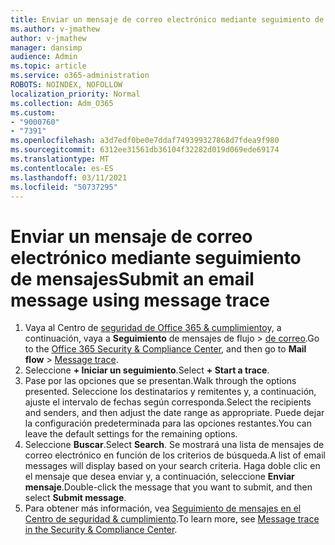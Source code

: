 ```yaml
---
title: Enviar un mensaje de correo electrónico mediante seguimiento de mensajes
ms.author: v-jmathew
author: v-jmathew
manager: dansimp
audience: Admin
ms.topic: article
ms.service: o365-administration
ROBOTS: NOINDEX, NOFOLLOW
localization_priority: Normal
ms.collection: Adm_O365
ms.custom:
- "9000760"
- "7391"
ms.openlocfilehash: a3d7edf0be0e7ddaf749399327868d7fdea9f980
ms.sourcegitcommit: 6312ee31561db36104f32282d019d069ede69174
ms.translationtype: MT
ms.contentlocale: es-ES
ms.lasthandoff: 03/11/2021
ms.locfileid: "50737295"
---
```

# <a name="submit-an-email-message-using-message-trace"></a><span data-ttu-id="ef500-102">Enviar un mensaje de correo electrónico mediante seguimiento de mensajes</span><span class="sxs-lookup"><span data-stu-id="ef500-102">Submit an email message using message trace</span></span>

1. <span data-ttu-id="ef500-103">Vaya al Centro de [seguridad de Office 365 & cumplimiento](https://go.microsoft.com/fwlink/p/?linkid=2077143)y, a continuación, vaya a **Seguimiento** de mensajes de flujo  >  [de correo](https://go.microsoft.com/fwlink/?linkid=2101048).</span><span class="sxs-lookup"><span data-stu-id="ef500-103">Go to the [Office 365 Security & Compliance Center](https://go.microsoft.com/fwlink/p/?linkid=2077143), and then go to **Mail flow** > [Message trace](https://go.microsoft.com/fwlink/?linkid=2101048).</span></span>
2. <span data-ttu-id="ef500-104">Seleccione **+ Iniciar un seguimiento**.</span><span class="sxs-lookup"><span data-stu-id="ef500-104">Select **+ Start a trace**.</span></span>
3. <span data-ttu-id="ef500-105">Pase por las opciones que se presentan.</span><span class="sxs-lookup"><span data-stu-id="ef500-105">Walk through the options presented.</span></span> <span data-ttu-id="ef500-106">Seleccione los destinatarios y remitentes y, a continuación, ajuste el intervalo de fechas según corresponda.</span><span class="sxs-lookup"><span data-stu-id="ef500-106">Select the recipients and senders, and then adjust the date range as appropriate.</span></span> <span data-ttu-id="ef500-107">Puede dejar la configuración predeterminada para las opciones restantes.</span><span class="sxs-lookup"><span data-stu-id="ef500-107">You can leave the default settings for the remaining options.</span></span>
4. <span data-ttu-id="ef500-108">Seleccione **Buscar**.</span><span class="sxs-lookup"><span data-stu-id="ef500-108">Select **Search**.</span></span> <span data-ttu-id="ef500-109">Se mostrará una lista de mensajes de correo electrónico en función de los criterios de búsqueda.</span><span class="sxs-lookup"><span data-stu-id="ef500-109">A list of email messages will display based on your search criteria.</span></span> <span data-ttu-id="ef500-110">Haga doble clic en el mensaje que desea enviar y, a continuación, seleccione **Enviar mensaje**.</span><span class="sxs-lookup"><span data-stu-id="ef500-110">Double-click the message that you want to submit, and then select **Submit message**.</span></span>
5. <span data-ttu-id="ef500-111">Para obtener más información, vea [Seguimiento de mensajes en el Centro de seguridad & cumplimiento](https://go.microsoft.com/fwlink/?linkid=2101557).</span><span class="sxs-lookup"><span data-stu-id="ef500-111">To learn more, see [Message trace in the Security & Compliance Center](https://go.microsoft.com/fwlink/?linkid=2101557).</span></span>
